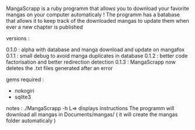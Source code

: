 MangaScrapp is a ruby programm that allows you to download your favorite mangas
on your computer automaticaly !
The programm has a batabase that allows it to keep track of the downloaded mangas
to update them when ever a new chapter is published

versions :

0.1.0 : alpha with database and manga download and update on mangafox
0.1.1 : small debug to avoid manga duplicates in database
0.1.2 : better code factorisation and better redirection detection
0.1.3 : MangaScrapp now deletes the .txt files generated after an error

gems required :
- nokogiri
- sqlite3

notes :
./MangaScrapp -h
    L=> displays instructions
The programm will download all mangas in Documents/mangas/
( it will create the mangas folder automaticaly )
